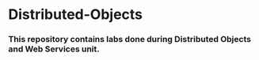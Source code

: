 # Distributed-Objects
### This repository contains labs done during Distributed Objects and Web Services unit.
